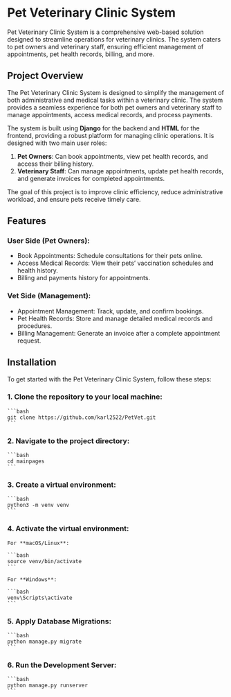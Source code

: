 # Pet Veterinary Clinic System

Pet Veterinary Clinic System is a comprehensive web-based solution designed to streamline operations for veterinary clinics. The system caters to pet owners and veterinary staff, ensuring efficient management of appointments, pet health records, billing, and more.

## Project Overview

The Pet Veterinary Clinic System is designed to simplify the management of both administrative and medical tasks within a veterinary clinic. The system provides a seamless experience for both pet owners and veterinary staff to manage appointments, access medical records, and process payments.

The system is built using **Django** for the backend and **HTML** for the frontend, providing a robust platform for managing clinic operations. It is designed with two main user roles:

1. **Pet Owners**: Can book appointments, view pet health records, and access their billing history.
2. **Veterinary Staff**: Can manage appointments, update pet health records, and generate invoices for completed appointments.

The goal of this project is to improve clinic efficiency, reduce administrative workload, and ensure pets receive timely care.

## Features

### User Side (Pet Owners):

- Book Appointments: Schedule consultations for their pets online.
- Access Medical Records: View their pets’ vaccination schedules and health history.
- Billing and payments history for appointments.

### Vet Side (Management):

- Appointment Management: Track, update, and confirm bookings.
- Pet Health Records: Store and manage detailed medical records and procedures.
- Billing Management: Generate an invoice after a complete appointment request.

## Installation

To get started with the Pet Veterinary Clinic System, follow these steps:

### 1. Clone the repository to your local machine:

    ```bash
    git clone https://github.com/karl2522/PetVet.git
    ```

### 2. Navigate to the project directory:

    ```bash
    cd mainpages
    ```

### 3. Create a virtual environment:

    ```bash
    python3 -m venv venv
    ```

### 4. Activate the virtual environment:

    For **macOS/Linux**:

    ```bash
    source venv/bin/activate
    ```

    For **Windows**:

    ```bash
    venv\Scripts\activate
    ```

### 5. Apply Database Migrations:

    ```bash
    python manage.py migrate
    ```

### 6. Run the Development Server:

    ```bash
    python manage.py runserver
    ```





